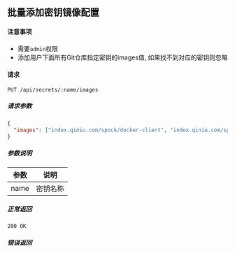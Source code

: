 ## 批量添加密钥镜像配置

#### 注意事项

- 需要`admin`权限
- 添加用户下面所有Git仓库指定密钥的images值, 如果找不到对应的密钥则忽略

#### 请求

```
PUT /api/secrets/:name/images
```

##### 请求参数

```json
{
  "images": ["index.qiniu.com/spock/docker-client", "index.qiniu.com/spock/golang:1.7"]
}
```

##### 参数说明

|参数|说明|
|---|---|
|name|密钥名称|

##### 正常返回

```
200 OK
```

##### 错误返回
